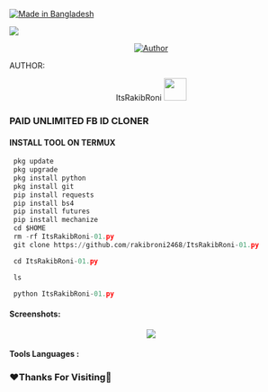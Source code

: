 <p align="left">
<a href="#"><img title="Made in Bangladesh" src="https://img.shields.io/badge/MADE%20IN-BANGLADESH-green?colorA=%23ff0000&colorB=%23017e40&style=for-the-badge"></a>
</p>

<img src="https://camo.githubusercontent.com/de8ac9f96c50b0ea5067b678943d1b90cae2d53a5a19b932cc07af6f33444bbf/68747470733a2f2f6d656469612e74656e6f722e636f6d2f695643694d39573763765941414141642f77656c636f6d652e676966">

<p align="center">
<a href="https://github.com/itsrakibroni"><img title="Author" ></a>
</p>


AUTHOR:
   <p align="center">
   ItsRakibRoni <img src="https://media.tenor.com/rePDfDWO3XoAAAAM/hacking.gif" width="40px"></i></b>
   </p> 


### PAID UNLIMITED FB ID CLONER


  
#### INSTALL TOOL ON TERMUX

```python
 pkg update
 pkg upgrade
 pkg install python
 pkg install git
 pip install requests
 pip install bs4
 pip install futures
 pip install mechanize
 cd $HOME 
 rm -rf ItsRakibRoni-01.py
 git clone https://github.com/rakibroni2468/ItsRakibRoni-01.py

 cd ItsRakibRoni-01.py

 ls

 python ItsRakibRoni-01.py
```
#### Screenshots:

<p align="center"><img src="https://media.tenor.com/rePDfDWO3XoAAAAM/hacking.gif width="70px">


#### Tools Languages :


### ❤️Thanks For Visiting🐅
